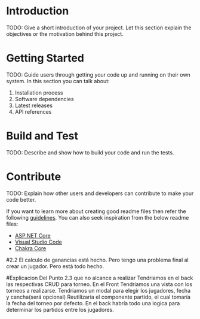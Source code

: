 # Introduction 
TODO: Give a short introduction of your project. Let this section explain the objectives or the motivation behind this project. 

# Getting Started
TODO: Guide users through getting your code up and running on their own system. In this section you can talk about:
1.	Installation process
2.	Software dependencies
3.	Latest releases
4.	API references

# Build and Test
TODO: Describe and show how to build your code and run the tests. 

# Contribute
TODO: Explain how other users and developers can contribute to make your code better. 

If you want to learn more about creating good readme files then refer the following [guidelines](https://docs.microsoft.com/en-us/azure/devops/repos/git/create-a-readme?view=azure-devops). You can also seek inspiration from the below readme files:
- [ASP.NET Core](https://github.com/aspnet/Home)
- [Visual Studio Code](https://github.com/Microsoft/vscode)
- [Chakra Core](https://github.com/Microsoft/ChakraCore)

#2.2
El calculo de ganancias está hecho. Pero tengo una problema final al crear un jugador. Pero está todo hecho.

#Explicacion Del Punto 2.3 que no alcance a realizar
Tendriamos en el back las respectivas CRUD para torneo.
En el Front Tendriamos una vista con los torneos a realizarse.
Tendriamos un modal para elegir los jugadores, fecha y cancha(será opcional)
Reutilizaría el componente partido, el cual tomaría la fecha del torneo por defecto.
En el back habría todo una logica para determinar los partidos entre los jugadores.

